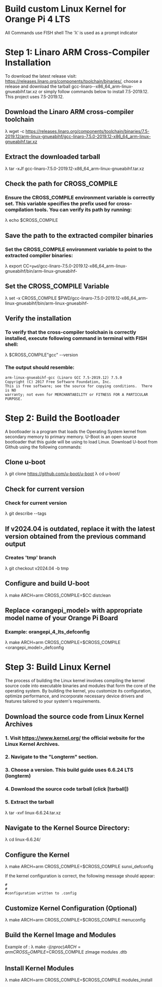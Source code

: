 # Build custom Linux Kernel for Orange Pi 4 LTS
All Commands use FISH shell
The 'λ' is used as a prompt indicator

# Step 1: Linaro ARM Cross-Compiler Installation
To download the latest release visit: https://releases.linaro.org/components/toolchain/binaries/, choose a release and download the tarball gcc-linaro--x86_64_arm-linux-gnueabihf.tar.xz or simply follow commands below to install 7.5-2019.12. This project uses 7.5-2019.12.

## Download the Linaro ARM cross-compiler toolchain
λ wget -c https://releases.linaro.org/components/toolchain/binaries/7.5-2019.12/arm-linux-gnueabihf/gcc-linaro-7.5.0-2019.12-x86_64_arm-linux-gnueabihf.tar.xz

## Extract the downloaded tarball
λ tar -xJf gcc-linaro-7.5.0-2019.12-x86_64_arm-linux-gnueabihf.tar.xz

## Check the path for CROSS_COMPILE
### Ensure the CROSS_COMPILE environment variable is correctly set. This variable specifies the prefix used for cross-compilation tools. You can verify its path by running:
λ echo $CROSS_COMPILE

## Save the path to the extracted compiler binaries
### Set the CROSS_COMPILE environment variable to point to the extracted compiler binaries: 
λ export CC=`pwd`/gcc-linaro-7.5.0-2019.12-x86_64_arm-linux-gnueabihf/bin/arm-linux-gnueabihf-

## Set the CROSS_COMPILE Variable
λ set -x CROSS_COMPILE $PWD/gcc-linaro-7.5.0-2019.12-x86_64_arm-linux-gnueabihf/bin/arm-linux-gnueabihf-

## Verify the installation
### To verify that the cross-compiler toolchain is correctly installed, execute following command in terminal with FISH shell:
λ $CROSS_COMPILE"gcc" --version

### The output should resemble:
```
arm-linux-gnueabihf-gcc (Linaro GCC 7.5-2019.12) 7.5.0
Copyright (C) 2017 Free Software Foundation, Inc.
This is free software; see the source for copying conditions.  There is NO
warranty; not even for MERCHANTABILITY or FITNESS FOR A PARTICULAR PURPOSE.
```

# Step 2: Build the Bootloader
A bootloader is a program that loads the Operating System kernel from secondary memory to primary memory. U-Boot is an open source bootloader that this guide will be using to load Linux. Download U-boot from Github using the following commands:

## Clone u-boot
λ git clone https://github.com/u-boot/u-boot
λ cd u-boot/

## Check for current version
### Check for current version
λ git describe --tags

## If v2024.04 is outdated, replace it with the latest version obtained from the previous command output 
### Creates 'tmp' branch
λ git checkout v2024.04 -b tmp

## Configure and build U-boot
λ make ARCH=arm CROSS_COMPILE=$CC distclean

## Replace <orangepi_model> with appropriate model name of your Orange Pi Board
### Example: orangepi_4_lts_defconfig
λ make ARCH=arm CROSS_COMPILE=$CROSS_COMPILE <orangepi_model>_defconfig 

# Step 3: Build Linux Kernel
The process of building the Linux kernel involves compiling the kernel source code into executable binaries and modules that form the core of the operating system. By building the kernel, you customize its configuration, optimize performance, and incorporate necessary device drivers and features tailored to your system's requirements.

## Download the source code from Linux Kernel Archives
### 1. Visit https://www.kernel.org/ the official website for the Linux Kernel Archives.
### 2. Navigate to the "Longterm" section. 
### 3. Choose a version. This build guide uses 6.6.24 LTS (longterm)
### 4. Download the source code tarball (click [tarball])
### 5. Extract the tarball
λ tar -xvf linux-6.6.24.tar.xz

## Navigate to the Kernel Source Directory:
λ cd linux-6.6.24/

## Configure the Kernel
λ make ARCH=arm CROSS_COMPILE=$CROSS_COMPILE sunxi_defconfig

If the kernel configuration is correct, the following message should appear:
```
#
#
#configuration written to .config
```

## Customize Kernel Configuration (Optional)
λ make ARCH=arm CROSS_COMPILE=$CROSS_COMPILE menuconfig

## Build the Kernel Image and Modules
Example of <board>: 
λ make -j$(nproc) ARCH=arm CROSS_COMPILE=$CROSS_COMPILE zImage modules <board>.dtb

## Install Kernel Modules
λ make ARCH=arm CROSS_COMPILE=$CROSS_COMPILE modules_install
